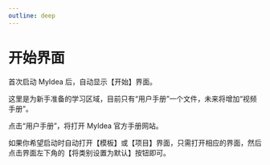 ```yaml
---
outline: deep
---
```


# 开始界面

首次启动 MyIdea 后，自动显示【开始】界面。

这里是为新手准备的学习区域，目前只有“用户手册”一个文件，未来将增加“视频手册”。

点击“用户手册”，将打开 MyIdea 官方手册网站。

如果你希望启动时自动打开【模板】或【项目】界面，只需打开相应的界面，然后点击界面左下角的【将类别设置为默认】按钮即可。